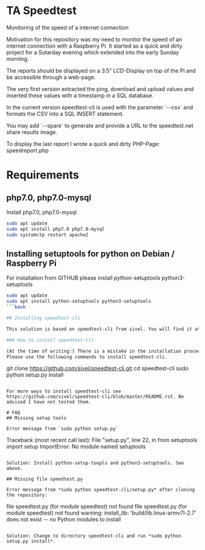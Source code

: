 # TA Speedtest
Monitoring of the speed of a internet connection

Motivation for this repository was my need to monitor the speed of an internet connection with a Raspberry Pi. It started as a quick and dirty project for a Sutarday evening which extended into the early Sunday morning. 

The reports should be displayed on a 3.5" LCD-Display on top of the Pi and be accessible through a web-page.

The very first version extracted the ping, download and upload values and inserted these values with a timestamp in a SQL database.

In the current version speedtest-cli is used with the parameter ´--csv´ and formats the CSV into a SQL INSERT statement. 

You may add ´--spare´ to generate and provide a URL to the speedtest.net share results image.

To display the last report I wrote a quick and dirty PHP-Page: speedreport.php

# Requirements

## php7.0, php7.0-mysql

Install php7.0, php7.0-mysql

```bash
sudo apt update
sudo apt install php7.0 php7.0-mysql
sudo systemctp restart apache2
``` 

## Installing setuptools for python on Debian / Raspberry Pi

For installation from GITHUB please install python-setuptools python3-setuptools

```bash
sudo apt update
sudo apt install python-setuptools python3-setuptools
```bash

## Installing speedtest-cli

This solution is based on speedtest-cli from sivel. You will find it at https://github.com/sivel/speedtest-cli. Thanks to this work.

### How to install speedtest-cli

(At the time of writing:) There is a mistake in the installation procedure from sivel. See: https://github.com/sivel/speedtest-cli/issues/529
Please use the following commands to install speedtest-cli. 

```
git clone https://github.com/sivel/speedtest-cli.git
cd speedtest-cli
sudo python setup.py install
```

For more ways to install speedtest-cli see https://github.com/sivel/speedtest-cli/blob/master/README.rst. Be advised I have not tested them.

# FAQ
## Missing setup tools

Error message from `sudo python setup.py` 

```
Traceback (most recent call last):
File "setup.py", line 22, in <module>
    from setuptools import setup
ImportError: No module named setuptools
```

Solution: Install python-setup-toopls and python3-setuptools. See above.

## Missing file speedtest.py

Error message from *sudo python speedtest-cli/setup.py* after cloning the repository:

```
file speedtest.py (for module speedtest) not found
file speedtest.py (for module speedtest) not found
warning: install_lib: 'build/lib.linux-armv7l-2.7' does not exist -- no Python modules to install
```

Solution: Change to directory speedtest-cli and run *sudo python setup.py install*.
